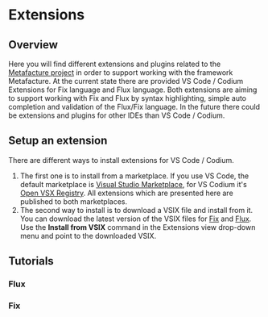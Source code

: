 # Extensions

## Overview
Here you will find different extensions and plugins related to the [Metafacture project](https://metafacture.org) in order to support working with the framework Metafacture. At the current state there are provided VS Code / Codium Extensions for Fix language and Flux language. Both extensions are aiming to support working with Fix and Flux by syntax highlighting, simple auto completion and validation of the Flux/Fix language.
In the future there could be extensions and plugins for other IDEs than VS Code / Codium.

## Setup an extension
There are different ways to install extensions for VS Code / Codium.
1. The first one is to install from a marketplace. If you use VS Code, the default marketplace is [Visual Studio Marketplace](https://marketplace.visualstudio.com/vscode), for VS Codium it's [Open VSX Registry](https://open-vsx.org/). All extensions which are presented here are published to both marketplaces.
2. The second way to install is to download a VSIX file and install from it. You can download the latest version of the VSIX files for [Fix](https://wwww.metafacture.org/extensions/fix-0.0.1.vsix) and [Flux](https://wwww.metafacture.org/extensions/flux-0.0.1.vsix). Use the **Install from VSIX** command in the Extensions view drop-down menu and point to the downloaded VSIX.

## Tutorials
### Flux

### Fix

